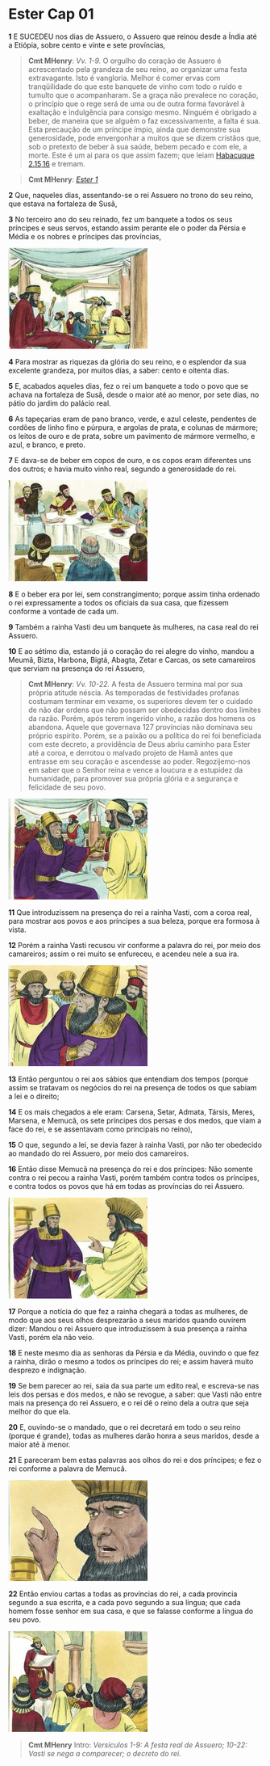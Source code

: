 # Ester Cap 01

**1** 	E SUCEDEU nos dias de Assuero, o Assuero que reinou desde a Índia até a Etiópia, sobre cento e vinte e sete províncias,

> **Cmt MHenry**: *Vv. 1-9.* O orgulho do coração de Assuero é acrescentado pela grandeza de seu reino, ao organizar uma festa extravagante. Isto é vangloria. Melhor é comer ervas com tranqüilidade do que este banquete de vinho com todo o ruído e tumulto que o acompanharam. Se a graça não prevalece no coração, o princípio que o rege será de uma ou de outra forma favorável à exaltação e indulgência para consigo mesmo. Ninguém é obrigado a beber, de maneira que se alguém o faz excessivamente, a falta é sua. Esta precaução de um príncipe ímpio, ainda que demonstre sua generosidade, pode envergonhar a muitos que se dizem cristãos que, sob o pretexto de beber à sua saúde, bebem pecado e com ele, a morte. Este é um ai para os que assim fazem; que leiam [Habacuque 2.15](../35A-Hc/02.md#15),[16](../35A-Hc/02.md#16) e tremam.

> **Cmt MHenry**: *[Ester 1](../17A-Et/01.md#0)*

**2** 	Que, naqueles dias, assentando-se o rei Assuero no trono do seu reino, que estava na fortaleza de Susã,

**3** 	No terceiro ano do seu reinado, fez um banquete a todos os seus príncipes e seus servos, estando assim perante ele o poder da Pérsia e Média e os nobres e príncipes das províncias,

![](../Images/SweetPublishing/17-1-1.jpg) 

**4** 	Para mostrar as riquezas da glória do seu reino, e o esplendor da sua excelente grandeza, por muitos dias, a saber: cento e oitenta dias.

**5** 	E, acabados aqueles dias, fez o rei um banquete a todo o povo que se achava na fortaleza de Susã, desde o maior até ao menor, por sete dias, no pátio do jardim do palácio real.

**6** 	As tapeçarias eram de pano branco, verde, e azul celeste, pendentes de cordões de linho fino e púrpura, e argolas de prata, e colunas de mármore; os leitos de ouro e de prata, sobre um pavimento de mármore vermelho, e azul, e branco, e preto.

**7** 	E dava-se de beber em copos de ouro, e os copos eram diferentes uns dos outros; e havia muito vinho real, segundo a generosidade do rei.

![](../Images/SweetPublishing/17-1-3.jpg) 

**8** 	E o beber era por lei, sem constrangimento; porque assim tinha ordenado o rei expressamente a todos os oficiais da sua casa, que fizessem conforme a vontade de cada um.

**9** 	Também a rainha Vasti deu um banquete às mulheres, na casa real do rei Assuero.

**10** 	E ao sétimo dia, estando já o coração do rei alegre do vinho, mandou a Meumã, Bizta, Harbona, Bigtá, Abagta, Zetar e Carcas, os sete camareiros que serviam na presença do rei Assuero,

> **Cmt MHenry**: *Vv. 10-22.* A festa de Assuero termina mal por sua própria atitude néscia. As temporadas de festividades profanas costumam terminar em vexame, os superiores devem ter o cuidado de não dar ordens que não possam ser obedecidas dentro dos limites da razão. Porém, após terem ingerido vinho, a razão dos homens os abandona. Aquele que governava 127 províncias não dominava seu próprio espírito. Porém, se a paixão ou a política do rei foi beneficiada com este decreto, a providência de Deus abriu caminho para Ester até a coroa, e derrotou o malvado projeto de Hamã antes que entrasse em seu coração e ascendesse ao poder. Regozijemo-nos em saber que o Senhor reina e vence a loucura e a estupidez da humanidade, para promover sua própria glória e a segurança e felicidade de seu povo.

![](../Images/SweetPublishing/17-1-2.jpg) 

**11** 	Que introduzissem na presença do rei a rainha Vasti, com a coroa real, para mostrar aos povos e aos príncipes a sua beleza, porque era formosa à vista.

**12** 	Porém a rainha Vasti recusou vir conforme a palavra do rei, por meio dos camareiros; assim o rei muito se enfureceu, e acendeu nele a sua ira.

![](../Images/SweetPublishing/17-1-4.jpg) 

**13** 	Então perguntou o rei aos sábios que entendiam dos tempos (porque assim se tratavam os negócios do rei na presença de todos os que sabiam a lei e o direito;

**14** 	E os mais chegados a ele eram: Carsena, Setar, Admata, Társis, Meres, Marsena, e Memucã, os sete príncipes dos persas e dos medos, que viam a face do rei, e se assentavam como principais no reino),

**15** 	O que, segundo a lei, se devia fazer à rainha Vasti, por não ter obedecido ao mandado do rei Assuero, por meio dos camareiros.

**16** 	Então disse Memucã na presença do rei e dos príncipes: Não somente contra o rei pecou a rainha Vasti, porém também contra todos os príncipes, e contra todos os povos que há em todas as províncias do rei Assuero.

![](../Images/SweetPublishing/17-1-5.jpg) 

**17** 	Porque a notícia do que fez a rainha chegará a todas as mulheres, de modo que aos seus olhos desprezarão a seus maridos quando ouvirem dizer: Mandou o rei Assuero que introduzissem à sua presença a rainha Vasti, porém ela não veio.

**18** 	E neste mesmo dia as senhoras da Pérsia e da Média, ouvindo o que fez a rainha, dirão o mesmo a todos os príncipes do rei; e assim haverá muito desprezo e indignação.

**19** 	Se bem parecer ao rei, saia da sua parte um edito real, e escreva-se nas leis dos persas e dos medos, e não se revogue, a saber: que Vasti não entre mais na presença do rei Assuero, e o rei dê o reino dela a outra que seja melhor do que ela.

**20** 	E, ouvindo-se o mandado, que o rei decretará em todo o seu reino (porque é grande), todas as mulheres darão honra a seus maridos, desde a maior até à menor.

**21** 	E pareceram bem estas palavras aos olhos do rei e dos príncipes; e fez o rei conforme a palavra de Memucã.

![](../Images/SweetPublishing/17-1-6.jpg) 

**22** 	Então enviou cartas a todas as províncias do rei, a cada província segundo a sua escrita, e a cada povo segundo a sua língua; que cada homem fosse senhor em sua casa, e que se falasse conforme a língua do seu povo.

![](../Images/SweetPublishing/17-1-7.jpg) 


> **Cmt MHenry** Intro: *Versículos 1-9: A festa real de Assuero; 10-22: Vasti se nega a comparecer; o decreto do rei.*